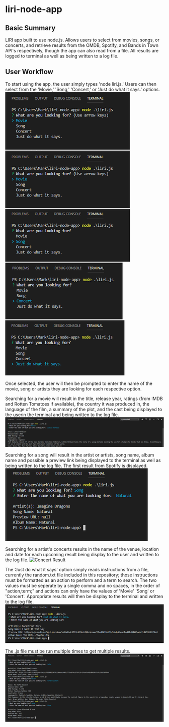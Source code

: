 # liri-node-app
## Basic Summary
LIRI app built to use node.js. Allows users to select from movies, songs, or concerts, and retrieve results from the OMDB, Spotify, and Bands in Town API's respectively, though the app can also read from a file. All results are logged to terminal as well as being written to a log file.

## User Workflow
To start using the app, the user simply types 'node liri.js.'
Users can then select from the 'Movie,' 'Song,' 'Concert,' or 'Just do what it says.' options.
![app start](/Images/liriEX1.png)
![Option 1, Movie](/Images/liriEX1.png)
![Option 2, Song](/Images/liriEX2.png)
![Option 3, Concert](/Images/liriEX3.png)
![Option 4, do what is says in a file](/Images/liriEX4.png)

Once selected, the user will then be prompted to enter the name of the movie, song or artists they are looking for each respective option. 

Searching for a movie will result in the title, release year, ratings (from IMDB and Rotten Tomatoes if available), the country it was produced in, the language of the film, a summary of the plot, and the cast being displayed to the userin the terminal and being written to the log file.
![Movie Result](/Images/liriEXMovieResult.png)

Searching for a song will result in the artist or artists, song name, album name and possible a preview link being displayed to the terminal as well as being written to the log file. The first result from Spotify is displayed.
![Song Result](/Images/liriEXSongResult.png)

Searching for a artist's concerts results in the name of the venue, location and date for each upcoming result being display to the user and written to the log file.
![Concert Result](/Images/liriEXConcertResult.png)

The 'Just do what it says' option simply reads instructions from a file, currently the random.txt file included in this repository; those instructions must be formatted as an action to perform and a term to search. The two values must be seperate by a single comma and no spaces, in the order of "action,term;" and actions can only have the values of 'Movie' 'Song' or 'Concert'. Appropriate results will then be display to the terminal and written to the log file.
![Reading from a File](/Images/liriEXDoWhatItSaysResult.png)

The .js file must be run multiple times to get multiple results.
![Multiple Results](/Images/liriExMultipleResults.png)
